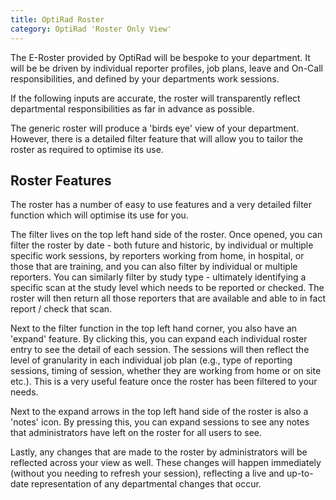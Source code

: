 ```yaml
---
title: OptiRad Roster
category: OptiRad 'Roster Only View'
---
```

The E-Roster provided by OptiRad will be bespoke to your department. It will be be driven by individual reporter profiles, job plans, leave and On-Call responsibilities, and defined by your departments work sessions. 

If the following inputs are accurate, the roster will transparently reflect departmental responsibilities as far in advance as possible. 

The generic roster will produce a 'birds eye' view of your department. However, there is a detailed filter feature that will allow you to tailor the roster as required to optimise its use.

## Roster Features

The roster has a number of easy to use features and a very detailed filter function which will optimise its use for you. 

The filter lives on the top left hand side of the roster. Once opened, you can filter the roster by date - both future and historic, by individual or multiple specific work sessions, by reporters working from home, in hospital, or those that are training, and you can also filter by individual or multiple reporters. You can similarly filter by study type - ultimately identifying a specific scan at the study level which needs to be reported or checked. The roster will then return all those reporters that are available and able to in fact report / check that scan. 

Next to the filter function in the top left hand corner, you also have an 'expand' feature. By clicking this, you can expand each individual roster entry to see the detail of each session. The sessions will then reflect the level of granularity in each individual job plan (e.g., type of reporting sessions, timing of session, whether they are working from home or on site etc.). This is a very useful feature once the roster has been filtered to your needs. 

Next to the expand arrows in the top left hand side of the roster is also a 'notes' icon. By pressing this, you can expand sessions to see any notes that administrators have left on the roster for all users to see. 

L﻿astly, any changes that are made to the roster by administrators will be reflected across your view as well. These changes will happen immediately (without you needing to refresh your session), reflecting a live and up-to-date representation of any departmental changes that occur.